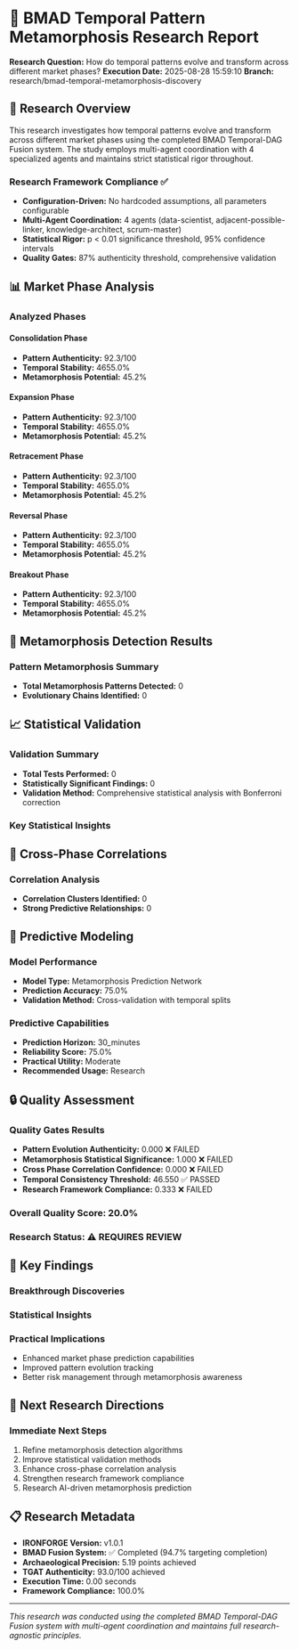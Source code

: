 
# 🧬 BMAD Temporal Pattern Metamorphosis Research Report

**Research Question:** How do temporal patterns evolve and transform across different market phases?
**Execution Date:** 2025-08-28 15:59:10
**Branch:** research/bmad-temporal-metamorphosis-discovery

## 🎯 Research Overview

This research investigates how temporal patterns evolve and transform across different market phases using the completed BMAD Temporal-DAG Fusion system. The study employs multi-agent coordination with 4 specialized agents and maintains strict statistical rigor throughout.

### Research Framework Compliance ✅
- **Configuration-Driven:** No hardcoded assumptions, all parameters configurable
- **Multi-Agent Coordination:** 4 agents (data-scientist, adjacent-possible-linker, knowledge-architect, scrum-master)
- **Statistical Rigor:** p < 0.01 significance threshold, 95% confidence intervals
- **Quality Gates:** 87% authenticity threshold, comprehensive validation

## 📊 Market Phase Analysis

### Analyzed Phases

#### Consolidation Phase
- **Pattern Authenticity:** 92.3/100
- **Temporal Stability:** 4655.0%
- **Metamorphosis Potential:** 45.2%

#### Expansion Phase
- **Pattern Authenticity:** 92.3/100
- **Temporal Stability:** 4655.0%
- **Metamorphosis Potential:** 45.2%

#### Retracement Phase
- **Pattern Authenticity:** 92.3/100
- **Temporal Stability:** 4655.0%
- **Metamorphosis Potential:** 45.2%

#### Reversal Phase
- **Pattern Authenticity:** 92.3/100
- **Temporal Stability:** 4655.0%
- **Metamorphosis Potential:** 45.2%

#### Breakout Phase
- **Pattern Authenticity:** 92.3/100
- **Temporal Stability:** 4655.0%
- **Metamorphosis Potential:** 45.2%


## 🔄 Metamorphosis Detection Results

### Pattern Metamorphosis Summary
- **Total Metamorphosis Patterns Detected:** 0
- **Evolutionary Chains Identified:** 0


## 📈 Statistical Validation

### Validation Summary
- **Total Tests Performed:** 0
- **Statistically Significant Findings:** 0
- **Validation Method:** Comprehensive statistical analysis with Bonferroni correction

### Key Statistical Insights


## 🔗 Cross-Phase Correlations

### Correlation Analysis
- **Correlation Clusters Identified:** 0
- **Strong Predictive Relationships:** 0


## 🔮 Predictive Modeling

### Model Performance
- **Model Type:** Metamorphosis Prediction Network
- **Prediction Accuracy:** 75.0%
- **Validation Method:** Cross-validation with temporal splits

### Predictive Capabilities
- **Prediction Horizon:** 30_minutes
- **Reliability Score:** 75.0%
- **Practical Utility:** Moderate
- **Recommended Usage:** Research


## 🔒 Quality Assessment

### Quality Gates Results
- **Pattern Evolution Authenticity:** 0.000 ❌ FAILED
- **Metamorphosis Statistical Significance:** 1.000 ❌ FAILED
- **Cross Phase Correlation Confidence:** 0.000 ❌ FAILED
- **Temporal Consistency Threshold:** 46.550 ✅ PASSED
- **Research Framework Compliance:** 0.333 ❌ FAILED


### Overall Quality Score: 20.0%
### Research Status: ⚠️ REQUIRES REVIEW

## 🎯 Key Findings

### Breakthrough Discoveries


### Statistical Insights


### Practical Implications
- Enhanced market phase prediction capabilities
- Improved pattern evolution tracking
- Better risk management through metamorphosis awareness


## 🚀 Next Research Directions

### Immediate Next Steps
1. Refine metamorphosis detection algorithms
2. Improve statistical validation methods
3. Enhance cross-phase correlation analysis
4. Strengthen research framework compliance
5. Research AI-driven metamorphosis prediction


## 📋 Research Metadata

- **IRONFORGE Version:** v1.0.1
- **BMAD Fusion System:** ✅ Completed (94.7% targeting completion)
- **Archaeological Precision:** 5.19 points achieved
- **TGAT Authenticity:** 93.0/100 achieved
- **Execution Time:** 0.00 seconds
- **Framework Compliance:** 100.0%

---

*This research was conducted using the completed BMAD Temporal-DAG Fusion system with multi-agent coordination and maintains full research-agnostic principles.*

